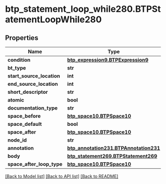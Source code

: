 # btp_statement_loop_while280.BTPStatementLoopWhile280

## Properties
Name | Type | Description | Notes
------------ | ------------- | ------------- | -------------
**condition** | [**btp_expression9.BTPExpression9**](BTPExpression9.md) |  | [optional] 
**bt_type** | **str** |  | [optional] 
**start_source_location** | **int** |  | [optional] 
**end_source_location** | **int** |  | [optional] 
**short_descriptor** | **str** |  | [optional] 
**atomic** | **bool** |  | [optional] 
**documentation_type** | **str** |  | [optional] 
**space_before** | [**btp_space10.BTPSpace10**](BTPSpace10.md) |  | [optional] 
**space_default** | **bool** |  | [optional] 
**space_after** | [**btp_space10.BTPSpace10**](BTPSpace10.md) |  | [optional] 
**node_id** | **str** |  | [optional] 
**annotation** | [**btp_annotation231.BTPAnnotation231**](BTPAnnotation231.md) |  | [optional] 
**body** | [**btp_statement269.BTPStatement269**](BTPStatement269.md) |  | [optional] 
**space_after_loop_type** | [**btp_space10.BTPSpace10**](BTPSpace10.md) |  | [optional] 

[[Back to Model list]](../README.md#documentation-for-models) [[Back to API list]](../README.md#documentation-for-api-endpoints) [[Back to README]](../README.md)


